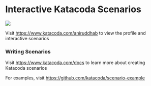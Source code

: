 # Interactive Katacoda Scenarios

[![](http://shields.katacoda.com/katacoda/aniruddhab/count.svg)](https://www.katacoda.com/aniruddhab "Get your profile on Katacoda.com")

Visit https://www.katacoda.com/aniruddhab to view the profile and interactive scenarios

### Writing Scenarios
Visit https://www.katacoda.com/docs to learn more about creating Katacoda scenarios

For examples, visit https://github.com/katacoda/scenario-example
